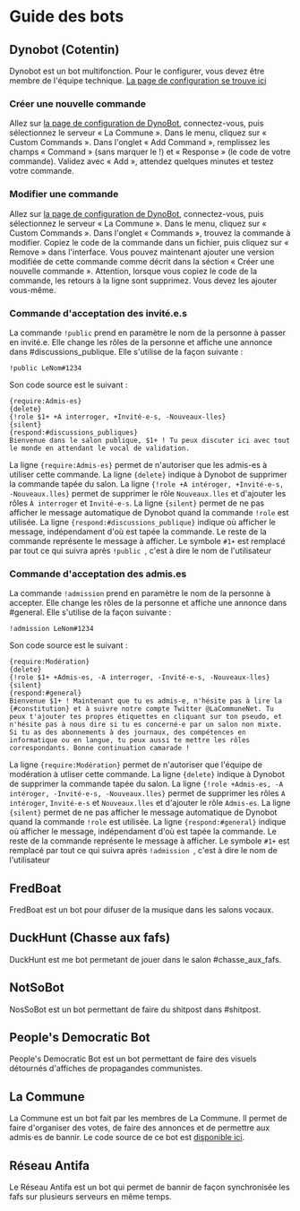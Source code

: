 # Guide des bots

## Dynobot (Cotentin)

Dynobot est un bot multifonction. Pour le configurer, vous devez être membre de l'équipe technique.
[La page de configuration se trouve ici](https://www.dynobot.net/)

### Créer une nouvelle commande

Allez sur [la page de configuration de DynoBot](https://www.dynobot.net/), connectez-vous, puis sélectionnez le serveur « La Commune ». Dans le menu, cliquez sur « Custom Commands ». Dans l'onglet « Add Command », remplissez les champs « Command » (sans marquer le !) et « Response » (le code de votre commande). Validez avec « Add », attendez quelques minutes et testez votre commande.

### Modifier une commande

Allez sur [la page de configuration de DynoBot](https://www.dynobot.net/), connectez-vous, puis sélectionnez le serveur « La Commune ». Dans le menu, cliquez sur « Custom Commands ». Dans l'onglet « Commands », trouvez la commande à modifier. Copiez le code de la commande dans un fichier, puis cliquez sur « Remove » dans l'interface. Vous pouvez maintenant ajouter une version modifiée de cette commande comme décrit dans la séction « Créer une nouvelle commande ».
Attention, lorsque vous copiez le code de la commande, les retours à la ligne sont supprimez. Vous devez les ajouter vous-même.

### Commande d'acceptation des invité.e.s

La commande ``!public`` prend en paramètre le nom de la personne à passer en invité.e. Elle change les rôles de la personne et affiche une annonce dans #discussions_publique. Elle s'utilise de la façon suivante :

```
!public LeNom#1234
```

Son code source est le suivant :

```
{require:Admis-es}
{delete}
{!role $1+ +A interroger, +Invité-e-s, -Nouveaux-lles}
{silent}
{respond:#discussions_publiques}
Bienvenue dans le salon publique, $1+ ! Tu peux discuter ici avec tout le monde en attendant le vocal de validation.
```

La ligne ``{require:Admis-es}`` permet de n'autoriser que les admis-es à utiliser cette commande.
La ligne ``{delete}`` indique à Dynobot de supprimer la commande tapée du salon.
La ligne ``{!role +A intéroger, +Invité-e-s, -Nouveaux.lles}`` permet de supprimer le rôle ``Nouveaux.lles`` et d'ajouter les rôles ``À interroger`` et ``Invité-e-s``.
La ligne ``{silent}`` permet de ne pas afficher le message automatique de Dynobot quand la commande ``!role`` est utilisée.
La ligne ``{respond:#discussions_publique}`` indique où afficher le message, indépendament d'où est tapée la commande.
Le reste de la commande représente le message à afficher. Le symbole ``#1+`` est remplacé par tout ce qui suivra après ``!public ``, c'est à dire le nom de l'utilisateur

### Commande d'acceptation des admis.es

La commande ``!admission`` prend en paramètre le nom de la personne à accepter. Elle change les rôles de la personne et affiche une annonce dans #general. Elle s'utilise de la façon suivante :

```
!admission LeNom#1234
```

Son code source est le suivant :

```
{require:Modération}
{delete}
{!role $1+ +Admis-es, -A interroger, -Invité-e-s, -Nouveaux-lles}
{silent}
{respond:#general}
Bienvenue $1+ ! Maintenant que tu es admis-e, n'hésite pas à lire la {#constitution} et à suivre notre compte Twitter @LaCommuneNet. Tu peux t'ajouter tes propres étiquettes en cliquant sur ton pseudo, et n'hésite pas à nous dire si tu es concerné-e par un salon non mixte. Si tu as des abonnements à des journaux, des compétences en informatique ou en langue, tu peux aussi te mettre les rôles correspondants. Bonne continuation camarade !
```

La ligne ``{require:Modération}`` permet de n'autoriser que l'équipe de modération à utliser cette commande.
La ligne ``{delete}`` indique à Dynobot de supprimer la commande tapée du salon.
La ligne ``{!role +Admis-es, -A intéroger, -Invité-e-s, -Nouveaux.lles}`` permet de supprimer les rôles ``A intéroger``, ``Invité-e-s`` et ``Nouveaux.lles`` et d'ajouter le rôle ``Admis-es``.
La ligne ``{silent}`` permet de ne pas afficher le message automatique de Dynobot quand la commande ``!role`` est utilisée.
La ligne ``{respond:#general}`` indique où afficher le message, indépendament d'où est tapée la commande.
Le reste de la commande représente le message à afficher. Le symbole ``#1+`` est remplacé par tout ce qui suivra après ``!admission ``, c'est à dire le nom de l'utilisateur

## FredBoat

FredBoat est un bot pour difuser de la musique dans les salons vocaux.

## DuckHunt (Chasse aux fafs)

DuckHunt est me bot permetant de jouer dans le salon #chasse_aux_fafs.

## NotSoBot

NosSoBot est un bot permettant de faire du shitpost dans #shitpost.

## People's Democratic Bot

People's Democratic Bot est un bot permettant de faire des visuels détournés d'affiches de propagandes communistes.

## La Commune

La Commune est un bot fait par les membres de La Commune. Il permet de faire d'organiser des votes, de faire des annonces et de permettre aux admis·es de bannir.
Le code source de ce bot est [disponible ici](https://github.com/DiscordLaCommune/BotVote).

## Réseau Antifa

Le Réseau Antifa est un bot qui permet de bannir de façon synchronisée les fafs sur plusieurs serveurs en même temps. 

